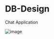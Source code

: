 # DB-Design

Chat Application

![image](https://user-images.githubusercontent.com/115500959/196992260-a6b2f8e9-7540-42d0-9816-e09d6b8e33a6.png)
